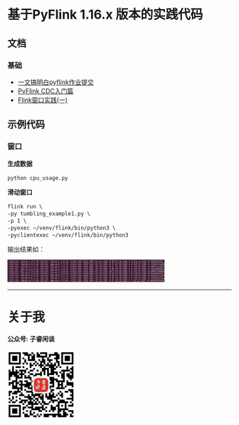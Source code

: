 # 基于PyFlink 1.16.x 版本的实践代码
## 文档
### 基础
- [一文搞明白pyflink作业提交](https://mp.weixin.qq.com/s?__biz=MzU3Njc2MjAyNg==&mid=2247486860&idx=1&sn=8c1135173ea314a7c4adfa32636a395d&chksm=fd0fb449ca783d5fd1b606e5384f70edb1f7c885066af75e5029d8c5be89c7832381bae89fc6&scene=178&cur_album_id=1690280491406376964#rd "一文搞明白pyflink作业提交")
- [PyFlink CDC入门篇](https://mp.weixin.qq.com/s?__biz=MzU3Njc2MjAyNg==&mid=2247486985&idx=1&sn=5e7b39d4df1573243e1a7332da964eff&chksm=fd0fb7ccca783eda8b23ca722456485639dc8b344a14968ca113c53937b44d1257d3dc207f7b&scene=178&cur_album_id=1690280491406376964#rd "PyFlink CDC入门篇")
- [Flink窗口实践(一)](https://mp.weixin.qq.com/s?__biz=MzU3Njc2MjAyNg==&mid=2247487023&idx=1&sn=14b9d62d4c89433e27134371c82f1718&chksm=fd0fb7eaca783efcdce6008a80d348fa969dfec1735d932e44d574a7af0d78a37ee029a52494&scene=178&cur_album_id=1690280491406376964#rd "Flink窗口实践(一)")

## 示例代码
### 窗口
**生成数据**
```shell
python cpu_usage.py
```
**滑动窗口**
```shell
flink run \
-py tumbling_example1.py \
-p 1 \
-pyexec ~/venv/flink/bin/python3 \
-pyclientexec ~/venv/flink/bin/python3
```

输出结果如：

<img src="./static/tumbling_example1_output.png" alt="滑动窗口输出" width="70%" height="70%"/>

---
# 关于我
#### 公众号: 子睿闲谈
<img src="./static/weixin.png" alt="公众号二维码" width="30%" height="30%" />
